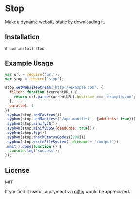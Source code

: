 # Stop

Make a dynamic website static by downloading it.

## Installation

```
$ npm install stop
```

## Example Usage

```js
var url = require('url');
var stop = require('stop');

stop.getWebsiteStream('http://example.com', {
  filter: function (currentURL) {
    return url.parse(currentURL).hostname === 'example.com';
  },
  parallel: 1
})
.syphon(stop.addFavicon())
.syphon(stop.addManifest('/app.manifest', {addLinks: true}))
.syphon(stop.minifyJS())
.syphon(stop.minifyCSS({deadCode: true}))
.syphon(stop.log())
.syphon(stop.checkStatusCodes([200]))
.syphon(stop.writeFileSystem(__dirname + '/output'))
.wait().done(function () {
  console.log('success');
});
```

## License

  MIT

  If you find it useful, a payment via [gittip](https://www.gittip.com/ForbesLindesay) would be appreciated.
